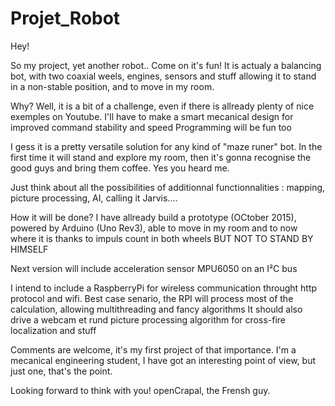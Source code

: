 # Projet_Robot
Hey!

So my project, yet another robot.. Come on it's fun!
It is actualy a balancing bot, with two coaxial weels, engines, sensors and stuff 
allowing it to stand in a non-stable position, and to move in my room.

Why?
Well, it is a bit of a challenge, even if there is allready plenty of nice exemples on Youtube.
I'll have to make a smart mecanical design for improved command stability and speed
Programming will be fun too

I gess it is a pretty versatile solution for any kind of "maze runer" bot. In the first time it will stand and explore my room,
then it's gonna recognise the good guys and bring them coffee. Yes you heard me.

Just think about all the possibilities of additionnal functionnalities : mapping, picture processing, AI, calling it Jarvis....

How it will be done?
I have allready build a prototype (OCtober 2015), powered by Arduino (Uno Rev3), able to move in my room 
and to now where it is thanks to impuls count in both wheels BUT NOT TO STAND BY HIMSELF

Next version will include acceleration sensor MPU6050 on an I²C bus

I intend to include a RaspberryPi for wireless communication throught http protocol and wifi.
Best case senario, the RPI will process most of the calculation, allowing multithreading and fancy algorithms
It should also drive a webcam et rund picture processing algorithm for cross-fire localization and stuff

Comments are welcome, it's my first project of that importance.
I'm a mecanical engineering student, I have got an interesting point of view, but just one, that's the point.

Looking forward to think with you!
openCrapal, the Frensh guy.

